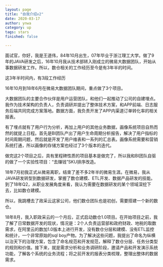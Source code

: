 ```yaml
---
layout: page
title: "自我介绍v2"
date: 2020-03-17
author: ynwa
category: up
tags: stars
finished: false

---
```

面试官，你好，我是王道伟，84年10月出生，07年毕业于浙江理工大学。做了9年的JAVA研发之后，16年10月我从技术部转入刚成立的微易大数据团队，开始从事数据研发工作。所以，数仓相关的工作经历至今是有3年半的时间。

这3年半时间内，有3段工作经历

16年10月到18年6月在微易大数据团队期间，重点做了3个项目。

大数据团队的主要合作伙伴是用户运营团队，和他们一起推动了公司的自建埋点。我作为技术架构的负责人，负责调研并提出了整体技术方案，和APP前端、日志服务后端共同完成方案落地。数据方面，我负责开发了APP内渠道订单转化率的相关报表。

有了埋点就有了用户行为分析，再加上用户的其他业务数据，画像系统项目自热而然的就提上日程。首先是BI团队产出了用户生命周期分析报告，解决了用户指标的时间周期问题，然后就是开发了用户维表和一系列的汇总表。画像系统需要和营销系统打通，所以画像的存储方案也经过了3个版本的迭代。

做完这2个项目之后，具有里程碑性质的项目基本是做完了，所以我和BI团队自驱的做了一个实验性项目：“去赚钱”SKU排序改造。

18年7月初我正式从微易离职，结束了差不多2年半的微易生涯。在微易，我从JAVA研发转型到数据研发，掌握了数仓建模、ETL开发、数据产品研发的技能。到了18年Q2，从职业发展角度来看，我认为需要在数据研发的某个领域深挖下去，比如数仓建模。

所以，我跳槽去了政采云这家公司，他们数仓团队也是初创，需要搭建一个新的数仓。

18年8月，我入职政采云的一个月后，正式启动数仓1.0项目。在开始项目之前，我了解了日常数据开发的现状，情况是：2个人负责运营部和政府财政、地税的取数需求，在阿里云的数加1.0版本上进行开发，没有数仓分层和建模、没有ETL监控和统计，一个非常原始的sql boy产物。为了解决这些问题，我提出了命名为纵横以治天下的治理方案，包含了命名规范和开发规范，解释了数仓分层、任务分类型的规则和价值。接下来，就是需求分析和业务调研阶段，邀请产品和开发演示系统功能，了解各个系统的业务流程；将之前开发的报表分类梳理，整理出整体的数据需求。



